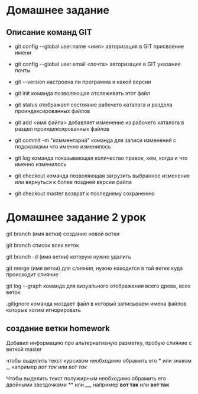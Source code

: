 # Домашнее задание

## Описание команд GIT

* git config --global user.name <имя> авторизация в GIT присвоение имени

* git config --global user.email <почта> авторизация в GIT указание почты

* git --version настроена ли программа и какой версии

* git init команда позволяющая отслеживать этот файл

* git status отображает состояние рабочего каталога и раздела проиндексированных файлов
* git add <имя файла> добавляет изменение из рабочего каталога в раздел проиндексированных файлов
* git commit -m "комментарий" команда для записи изменений с подсказками что именно изменилось
* git log команда показывающая количество правок, кем, когда и что именно изменилось
* git checkout команда позволяющая загрузить выбранное изменение или вернуться к более поздней версии файла
* git checkout master возврат к последнему сохранению

# Домашнее задание 2 урок

git branch (имя ветки) создание новой ветки

git branch список всех веток

git branch -d (имя ветки) которую нужно удалить

git merge (имя ветки) для слияния, нужно находится в той ветке куда происходит слияние

git log --graph команда для визуального отображения всего древа, всех веток

.gitignore команда моздает файл в который записываем имена файлов которые хотим игнорировать

## создание ветки homework

Добавил информацию про альтернативную разметку, пробую слияние с веткой master

чтобы выделить текст курсивом необходимо обрамить его * или знаком _, например *вот так* или _вот так_

Чтобы выделить текст полужирным необходимо обрамить его двойными звездочками ** или __, например  **вот так** или __вот так__